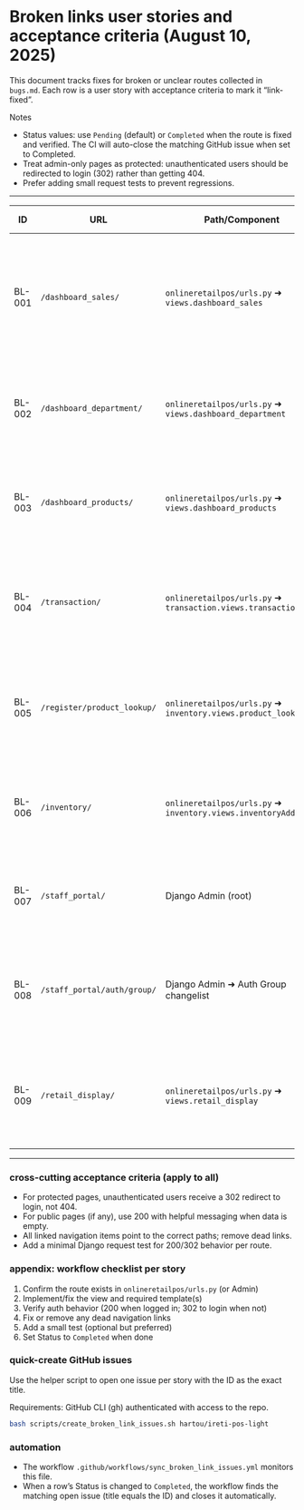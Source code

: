 # Broken links user stories and acceptance criteria (August 10, 2025)

This document tracks fixes for broken or unclear routes collected in `bugs.md`. Each row is a user story with acceptance criteria to mark it “link-fixed”.

Notes
- Status values: use `Pending` (default) or `Completed` when the route is fixed and verified. The CI will auto-close the matching GitHub issue when set to Completed.
- Treat admin-only pages as protected: unauthenticated users should be redirected to login (302) rather than getting 404.
- Prefer adding small request tests to prevent regressions.

---

| ID | URL | Path/Component | Persona | User story | Acceptance criteria (condensed) | Status |
|---|---|---|---|---|---|---|
| BL-001 | `/dashboard_sales/` | `onlineretailpos/urls.py` ➜ `views.dashboard_sales` | Manager | Access Sales Dashboard without 404s | - URL resolves and renders for authenticated user (200)<br>- Unauthenticated user gets 302 to login<br>- Any nav/menu link points to this path<br>- Add a smoke test for both cases | Completed |
| BL-002 | `/dashboard_department/` | `onlineretailpos/urls.py` ➜ `views.dashboard_department` | Manager | Access Department Dashboard reliably | - URL resolves for authenticated user (200)<br>- Unauthenticated: 302 to login<br>- Menu link points to this path<br>- Smoke test added | Completed |
| BL-003 | `/dashboard_products/` | `onlineretailpos/urls.py` ➜ `views.dashboard_products` | Manager | Access Products Dashboard reliably | - URL resolves for authenticated user (200)<br>- Unauthenticated: 302 to login<br>- Menu link points to this path<br>- Smoke test added | Completed |
| BL-004 | `/transaction/` | `onlineretailpos/urls.py` ➜ `transaction.views.transactionView` | Cashier/Manager | Open Transactions list without errors | - URL resolves for authenticated user (200)<br>- Unauthenticated: 302 to login<br>- If query params required, sensible defaults exist<br>- Smoke test added | Completed |
| BL-005 | `/register/product_lookup/` | `onlineretailpos/urls.py` ➜ `inventory.views.product_lookup` | Cashier | Look up products from Register | - URL resolves for authenticated user (200)<br>- Unauthenticated: 302 to login<br>- Register menu/button links here<br>- Smoke test added | Completed |
| BL-006 | `/inventory/` | `onlineretailpos/urls.py` ➜ `inventory.views.inventoryAdd` | Inventory Clerk | Open Add Inventory page | - URL resolves for authenticated user (200)<br>- Unauthenticated: 302 to login<br>- Sidebar/nav link points here<br>- Smoke test added | Completed |
| BL-007 | `/staff_portal/` | Django Admin (root) | Admin | Reach Admin portal login/index | - URL resolves to Admin (200 when logged in, 302 to login when not)<br>- Admin CSS/JS load without errors<br>- Smoke test added | Completed |
| BL-008 | `/staff_portal/auth/group/` | Django Admin ➜ Auth Group changelist | Admin | Manage Groups in Admin | - URL resolves for superuser (200)<br>- Non-admin users redirected/forbidden as expected<br>- Link from Admin index works<br>- Smoke test added (admin case) | Completed |
| BL-009 | `/retail_display/` | `onlineretailpos/urls.py` ➜ `views.retail_display` | Cashier/Customer | Clarify and wire up Customer Display page | - Confirm intended usage and params<br>- URL resolves (200) with defaults<br>- Register can open this screen (if applicable)<br>- Basic smoke test added | Completed |

---

### cross-cutting acceptance criteria (apply to all)
- For protected pages, unauthenticated users receive a 302 redirect to login, not 404.
- For public pages (if any), use 200 with helpful messaging when data is empty.
- All linked navigation items point to the correct paths; remove dead links.
- Add a minimal Django request test for 200/302 behavior per route.

### appendix: workflow checklist per story
1) Confirm the route exists in `onlineretailpos/urls.py` (or Admin)
2) Implement/fix the view and required template(s)
3) Verify auth behavior (200 when logged in; 302 to login when not)
4) Fix or remove any dead navigation links
5) Add a small test (optional but preferred)
6) Set Status to `Completed` when done

### quick-create GitHub issues
Use the helper script to open one issue per story with the ID as the exact title.

Requirements: GitHub CLI (gh) authenticated with access to the repo.

```bash
bash scripts/create_broken_link_issues.sh hartou/ireti-pos-light
```

### automation
- The workflow `.github/workflows/sync_broken_link_issues.yml` monitors this file.
- When a row’s Status is changed to `Completed`, the workflow finds the matching open issue (title equals the ID) and closes it automatically.
